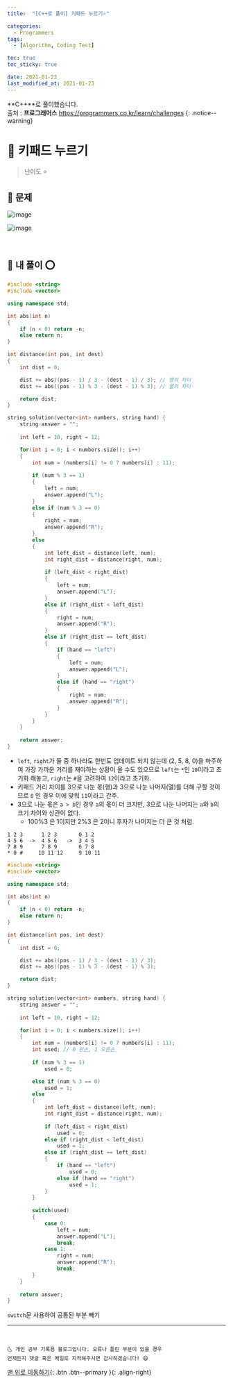 ```yaml
---
title:  "[C++로 풀이] 키패드 누르기⭐" 

categories:
  - Programmers
tags:
  - [Algorithm, Coding Test]

toc: true
toc_sticky: true

date: 2021-01-23
last_modified_at: 2021-01-23
---
```

**C++**로 풀이했습니다.  
출처 : **프로그래머스** <https://programmers.co.kr/learn/challenges>
{: .notice--warning}

# 📌 키패드 누르기

> 난이도 ⭐

## 🚀 문제

![image](https://user-images.githubusercontent.com/42318591/105588260-d13fc780-5dd4-11eb-935f-eb527b516363.png)

![image](https://user-images.githubusercontent.com/42318591/105588523-e288d400-5dd4-11eb-92d2-4fe28dcc7a88.png)


<br>

## 🚀 내 풀이 ⭕

```cpp
#include <string>
#include <vector>

using namespace std;

int abs(int n)
{
    if (n < 0) return -n;
    else return n;
}

int distance(int pos, int dest)
{
    int dist = 0;

    dist += abs((pos - 1) / 3 - (dest - 1) / 3); // 행의 차이       
    dist += abs((pos - 1) % 3 - (dest - 1) % 3); // 열의 차이

    return dist;
}

string solution(vector<int> numbers, string hand) {
    string answer = "";
    
    int left = 10, right = 12;

    for(int i = 0; i < numbers.size(); i++)
    {
        int num = (numbers[i] != 0 ? numbers[i] : 11);
        
        if (num % 3 == 1)
        {
            left = num;
            answer.append("L");
        }
        else if (num % 3 == 0)
        {
            right = num;
            answer.append("R");
        }
        else
        {
            int left_dist = distance(left, num);
            int right_dist = distance(right, num);
            
            if (left_dist < right_dist)
            {
                left = num;
                answer.append("L");
            }
            else if (right_dist < left_dist)
            {
                right = num;
                answer.append("R");
            }
            else if (right_dist == left_dist)
            {
                if (hand == "left")
                {
                    left = num;
                    answer.append("L");
                }
                else if (hand == "right")
                {
                    right = num;
                    answer.append("R");
                }
            }   
        }
    }
    
    return answer;
}
```

- `left`, `right`가 둘 중 하나라도 한번도 업데이트 되지 않는데 (2, 5, 8, 0)을 마주하여 가장 가까운 거리를 재야하는 상황이 올 수도 있으므로 `left`는 `*`인 `10`이라고 초기화 해놓고, `right`는 `#`을 고려하여 `12`이라고 초기화.
- 키패드 거리 차이를 3으로 나눈 몫(행)과 3으로 나눈 나머지(열)를 더해 구할 것이므로 `0` 인 경우 이에 맞워 `11`이라고 간주.
- 3으로 나눈 몫은 `a > b`인 경우 `a`의 몫이 더 크지만, 3으로 나눈 나머지는 `a`와 `b`의 크기 차이와 상관이 없다. 
  - 100%3 은 1이지만 2%3 은 2이니 후자가 나머지는 더 큰 것 처럼.

```
1 2 3      1 2 3       0 1 2
4 5 6  ->  4 5 6   ->  3 4 5 
7 8 9      7 8 9       6 7 8
* 0 #     10 11 12     9 10 11
```

```cpp
#include <string>
#include <vector>

using namespace std;

int abs(int n)
{
    if (n < 0) return -n;
    else return n;
}

int distance(int pos, int dest)
{
    int dist = 0;

    dist += abs((pos - 1) / 3 - (dest - 1) / 3);
    dist += abs((pos - 1) % 3 - (dest - 1) % 3);

    return dist;
}

string solution(vector<int> numbers, string hand) {
    string answer = "";
    
    int left = 10, right = 12;

    for(int i = 0; i < numbers.size(); i++)
    {
        int num = (numbers[i] != 0 ? numbers[i] : 11);
        int used; // 0 왼손, 1 오른손  
        
        if (num % 3 == 1)
            used = 0;

        else if (num % 3 == 0)
            used = 1;
        else
        {
            int left_dist = distance(left, num);
            int right_dist = distance(right, num);
            
            if (left_dist < right_dist)
                used = 0;
            else if (right_dist < left_dist)
                used = 1;
            else if (right_dist == left_dist)
            {
                if (hand == "left")
                    used = 0;
                else if (hand == "right")
                    used = 1;
            }   
        }
        
        switch(used)
        {
            case 0: 
                left = num;
                answer.append("L");
                break;
            case 1:
                right = num;
                answer.append("R");
                break;
        }
    }
    
    return answer;
}
```

`switch`문 사용하여 공통된 부분 빼기

***
<br>

    🌜 개인 공부 기록용 블로그입니다. 오류나 틀린 부분이 있을 경우 
    언제든지 댓글 혹은 메일로 지적해주시면 감사하겠습니다! 😄

[맨 위로 이동하기](#){: .btn .btn--primary }{: .align-right}